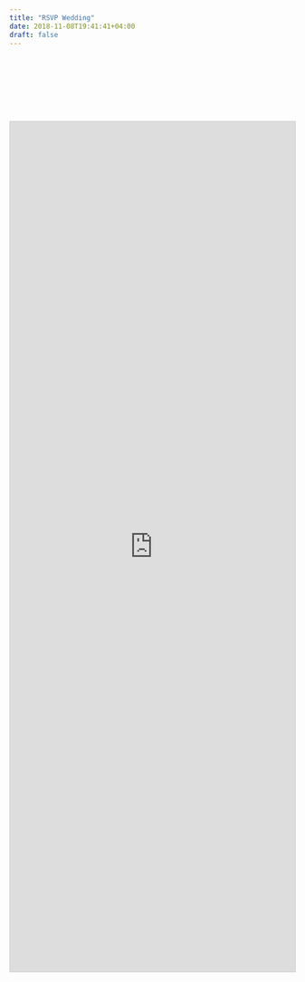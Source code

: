 ```yaml
---
title: "RSVP Wedding"
date: 2018-11-08T19:41:41+04:00
draft: false
---
```


<br><br><br><br><br><br>
<iframe class="airtable-embed" src="https://airtable.com/embed/shrco8NLAA3UApVaq?backgroundColor=purple" frameborder="0" onmousewheel="" width="100%" height="1500" style="background: transparent; font-size: 1.2em; border: 1px solid #ccc;"></iframe>
